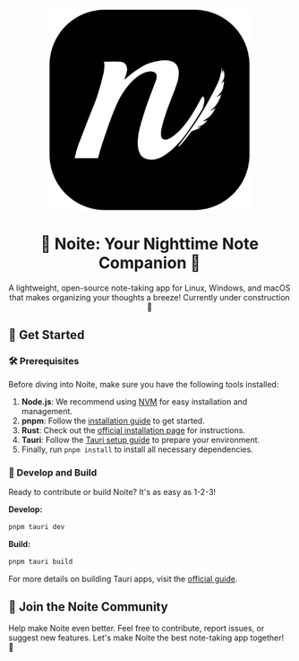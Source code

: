 <p align="center">
  <img src="./src/assets/logo.png" width="360px"/>
</p>
<h1 align="center">🌙 Noite: Your Nighttime Note Companion 🌙</h1>

<p align="center">
  A lightweight, open-source note-taking app for Linux, Windows, and macOS that makes organizing your thoughts a breeze! Currently under construction 🚧
</p>

## 🚀 Get Started

### 🛠️ Prerequisites

Before diving into Noite, make sure you have the following tools installed:

1. **Node.js**: We recommend using [NVM](https://github.com/nvm-sh/nvm) for easy installation and management.
2. **pnpm**: Follow the [installation guide](https://pnpm.io/installation) to get started.
3. **Rust**: Check out the [official installation page](https://www.rust-lang.org/tools/install) for instructions.
4. **Tauri**: Follow the [Tauri setup guide](https://tauri.app/v1/guides/getting-started/prerequisites) to prepare your environment.
5. Finally, run `pnpm install` to install all necessary dependencies.

### 🎨 Develop and Build

Ready to contribute or build Noite? It's as easy as 1-2-3!

**Develop:**

```bash
pnpm tauri dev
```

**Build:**

```bash
pnpm tauri build
```

For more details on building Tauri apps, visit the [official guide](https://tauri.app/v1/guides/distribution/publishing).

## 🤝 Join the Noite Community

Help make Noite even better. Feel free to contribute, report issues, or suggest new features. Let's make Noite the best note-taking app together! 🌟
